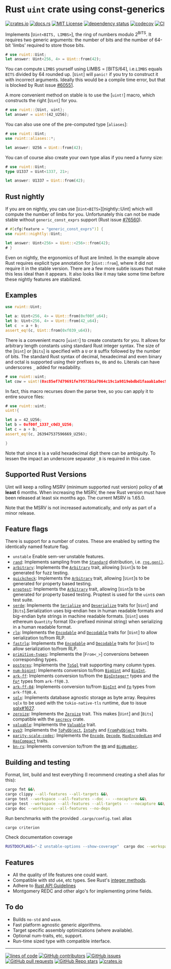 # Rust `uint` crate using const-generics

[![crates.io](https://buildstats.info/crate/ruint)](https://crates.io/crates/ruint)
[![docs.rs](https://img.shields.io/docsrs/ruint)](https://docs.rs/ruint)
[![MIT License](https://img.shields.io/github/license/recmo/uint)](https://github.com/recmo/uint/blob/main/LICENSE)
[![dependency status](https://deps.rs/repo/github/recmo/uint/status.svg)](https://deps.rs/repo/github/recmo/uint)
[![codecov](https://codecov.io/gh/recmo/uint/branch/main/graph/badge.svg?token=WBPZ9U4TTO)](https://codecov.io/gh/recmo/uint)
[![CI](https://github.com/recmo/uint/actions/workflows/ci.yml/badge.svg)](https://github.com/recmo/uint/actions/workflows/ci.yml)

Implements [`Uint<BITS, LIMBS>`], the ring of numbers modulo $2^{\mathsf{BITS}}$. It requires two
generic arguments: the number of bits and the number of 64-bit 'limbs' required to store those bits.

```rust
# use ruint::Uint;
let answer: Uint<256, 4> = Uint::from(42);
```

You can compute `LIMBS` yourself using $\mathsf{LIMBS} = \left\lceil{\mathsf{BITS} / 64}\right\rceil$,
i.e.`LIMBS` equals `BITS` divided by $64$ rounded up. [`Uint`] will `panic!` if you try to
construct it with incorrect arguments. Ideally this would be a compile time error, but
that is blocked by Rust issue [#60551][r60551].

[r60551]: https://github.com/rust-lang/rust/issues/60551

A more convenient method on stable is to use the [`uint!`] macro, which constructs the right
[`Uint`] for you.

```rust
# use ruint::{Uint, uint};
let answer = uint!(42_U256);
```

You can also use one of the pre-computed type [`aliases`]:

```rust
# use ruint::Uint;
use ruint::aliases::*;

let answer: U256 = Uint::from(42);
```

You can of course also create your own type alias if you need a funny size:

```rust
# use ruint::Uint;
type U1337 = Uint<1337, 21>;

let answer: U1337 = Uint::from(42);
```

## Rust nightly

If you are on nightly, you can use [`Uint<BITS>`][nightly::Uint] which will
compute the number of limbs for you. Unfortunately this can not be made stable
without `generic_const_exprs` support (Rust issue [#76560][r76560]).

[r76560]: https://github.com/rust-lang/rust/issues/76560

```rust
# #[cfg(feature = "generic_const_exprs")] {
use ruint::nightly::Uint;

let answer: Uint<256> = Uint::<256>::from(42);
# }
```

Even on nightly, the ergonomics of Rust are limited. In the example above Rust
requires explicit type annotation for [`Uint::from`], where it did not require
it in the stable version. There are a few more subtle issues that make this
less ideal than it appears. It also looks like it may take some time before
these nightly features are stabilized.

## Examples

```rust
use ruint::Uint;

let a: Uint<256, 4> = Uint::from(0xf00f_u64);
let b: Uint<256, 4> = Uint::from(42_u64);
let c  = a + b;
assert_eq!(c, Uint::from(0xf039_u64));
```

There is a convenient macro [`uint!`] to create constants for you. It allows
for arbitrary length constants using standard Rust integer syntax. The size of
the [`Uint`] or [`Bits`] is specified with a `U` or `B` suffix followed by the
number of bits. The standard Rust syntax of decimal, hexadecimal and even binary and octal is
supported using their prefixes `0x`, `0b` and `0o`. Literals can have
underscores `_` added for readability.

```rust
# use ruint::uint;
let cow = uint!(0xc85ef7d79691fe79573b1a7064c19c1a9819ebdbd1faaab1a8ec92344438aaf4_U256);
```

In fact, this macro recurses down the parse tree, so you can apply it to entire
source files:

```rust
# use ruint::uint;
uint!{

let a = 42_U256;
let b = 0xf00f_1337_c0d3_U256;
let c = a + b;
assert_eq!(c, 263947537596669_U256);

}
```

Note that since `B` is a valid hexadecimal digit there can be ambiguity. To lessen the impact an underscore separator `_B` is required in this case.

## Supported Rust Versions

<!--
When updating this, also update:
- .clippy.toml
- Cargo.toml
- .github/workflows/ci.yml
-->

Uint will keep a rolling MSRV (minimum supported rust version) policy of **at
least** 6 months. When increasing the MSRV, the new Rust version must have been
released at least six months ago. The current MSRV is 1.65.0.

Note that the MSRV is not increased automatically, and only as part of a minor
release.

## Feature flags

There is support for a number of crates. These are enabled by setting the identically
named feature flag.

* `unstable` Enable sem-ver unstable features.
* [`rand`](https://docs.rs/rand): Implements sampling from the [`Standard`](https://docs.rs/rand/latest/rand/distributions/struct.Standard.html) distribution, i.e. [`rng.gen()`](https://docs.rs/rand/latest/rand/trait.Rng.html#method.gen).
* [`arbitrary`](https://docs.rs/arbitrary): Implements the [`Arbitrary`](https://docs.rs/arbitrary/latest/arbitrary/trait.Arbitrary.html) trait, allowing [`Uint`]s to be generated for fuzz testing.
* [`quickcheck`](https://docs.rs/quickcheck): Implements the [`Arbitrary`](https://docs.rs/quickcheck/latest/quickcheck/trait.Arbitrary.html) trait, allowing [`Uint`]s to be generated for property based testing.
* [`proptest`](https://docs.rs/proptest): Implements the [`Arbitrary`](https://docs.rs/proptest/latest/proptest/arbitrary/trait.Arbitrary.html) trait, allowing [`Uint`]s to be generated for property based testing. Proptest is used for the `uint`s own test suite.
* [`serde`](https://docs.rs/serde): Implements the [`Serialize`](https://docs.rs/serde/latest/serde/trait.Serialize.html) and [`Deserialize`](https://docs.rs/serde/latest/serde/trait.Deserialize.html) traits for [`Uint`] and [`Bits`].Serialization uses big-endian hex in human readable formats and big-endian byte strings in machine readable formats. [`Uint`] uses ethereum `Quantity` format (0x-prefixed minimal string) when serializing in a human readable format.
* [`rlp`](https://docs.rs/rlp): Implements the [`Encodable`](https://docs.rs/rlp/latest/rlp/trait.Encodable.html) and [`Decodable`](https://docs.rs/rlp/latest/rlp/trait.Decodable.html) traits for [`Uint`] to allow serialization to/from RLP.
* [`fastrlp`](https://docs.rs/fastrlp): Implements the [`Encodable`](https://docs.rs/fastrlp/latest/fastrlp/trait.Encodable.html) and [`Decodable`](https://docs.rs/fastrlp/latest/fastrlp/trait.Decodable.html) traits for [`Uint`] to allow serialization to/from RLP.
* [`primitive-types`](https://docs.rs/primitive-types): Implements the [`From<_>`] conversions between corresponding types.
* [`postgres`](https://docs.rs/postgres): Implements the [`ToSql`](https://docs.rs/postgres/latest/postgres/types/trait.ToSql.html) trait supporting many column types.
* [`num-bigint`](https://docs.rs/num-bigint): Implements conversion to/from [`BigUint`](https://docs.rs/num-bigint/latest/num_bigint/struct.BigUint.html) and [`BigInt`](https://docs.rs/num-bigint/latest/num_bigint/struct.BigInt.html).
* [`ark-ff`](https://docs.rs/ark-ff): Implements conversion to/from the [`BigInteger*`](https://docs.rs/ark-ff/0.3.0/ark_ff/biginteger/index.html) types and the [`Fp*`](https://docs.rs/ark-ff/0.3.0/ark_ff/fields/models/index.html) types from `ark-ff@0.3`.
* [`ark-ff-04`](https://docs.rs/ark-ff): Implements conversion to/from [`BigInt`](https://docs.rs/ark-ff/0.4.2/ark_ff/biginteger/struct.BigInt.html) and [`Fp`](https://docs.rs/ark-ff/0.4.2/ark_ff/fields/models/fp/struct.Fp.html) types from `ark-ff@0.4`.
* [`sqlx`](https://docs.rs/sqlx): Implements database agnostic storage as byte array. Requires
  `sqlx` to be used with the `tokio-native-tls` runtime, due to issue [sqlx#1627](https://github.com/launchbadge/sqlx/issues/1627).
* [`zeroize`](https://docs.rs/zeroize): Implements the [`Zeroize`](https://docs.rs/zeroize/latest/zeroize/trait.Zeroize.html) trait. This makes [`Uint`] and [`Bits`] compatible with the [`secrecy`](https://crates.io/crates/secrecy) crate.
* [`valuable`](https://docs.rs/valuable): Implements the [`Valuable`](https://docs.rs/valuable/0.1.0/valuable/trait.Valuable.html) trait.
* [`pyo3`](https://docs.rs/pyo3): Implements the [`ToPyObject`](https://docs.rs/pyo3/latest/pyo3/conversion/trait.ToPyObject.html), [`IntoPy`](https://docs.rs/pyo3/latest/pyo3/conversion/trait.IntoPy.html) and [`FromPyObject`](https://docs.rs/pyo3/latest/pyo3/conversion/trait.FromPyObject.html) traits.
* [`parity-scale-codec`](https://docs.rs/parity-scale-codec): Implements the [`Encode`](https://docs.rs/parity-scale-codec/latest/parity_scale_codec/trait.Encode.html), [`Decode`](https://docs.rs/parity-scale-codec/latest/parity_scale_codec/trait.Decode.html), [`MaxEncodedLen`](https://github.com/paritytech/parity-scale-codec/blob/47d98a1c23dabc890fdb548d115a18070082c66e/src/max_encoded_len.rs) and [`HasCompact`](https://docs.rs/parity-scale-codec/latest/parity_scale_codec/trait.HasCompact.html) traits.
* [`bn-rs`](https://docs.rs/bn-rs/latest/bn_rs/): Implements conversion to/from the [`BN`](https://docs.rs/bn-rs/latest/bn_rs/struct.BN.html) and [`BigNumber`](https://docs.rs/bn-rs/latest/bn_rs/struct.BigNumber.html).

## Building and testing

Format, lint, build and test everything (I recommend creating a shell alias for this):

```sh
cargo fmt &&\
cargo clippy --all-features --all-targets &&\
cargo test --workspace --all-features --doc -- --nocapture &&\
cargo test --workspace --all-features --all-targets -- --nocapture &&\
cargo doc --workspace --all-features --no-deps
```

Run benchmarks with the provided `.cargo/config.toml` alias

```sh
cargo criterion
```

Check documentation coverage

```sh
RUSTDOCFLAGS="-Z unstable-options --show-coverage"  cargo doc --workspace --all-features --no-deps
```

## Features

* All the quality of life features one could want.
* Compatible with std `u64`, etc types. See Rust's [integer methods](https://doc.rust-lang.org/stable/std/primitive.u64.html).
* Adhere to [Rust API Guidelines](https://rust-lang.github.io/api-guidelines)
* Montgomery REDC and other algo's for implementing prime fields.

## To do

* Builds `no-std` and `wasm`.
* Fast platform agnostic generic algorithms.
* Target specific assembly optimizations (where available).
* Optional num-traits, etc, support.
* Run-time sized type with compatible interface.

---

[![lines of code](https://img.shields.io/tokei/lines/github/recmo/uint)](https://github.com/recmo/uint)
[![GitHub contributors](https://img.shields.io/github/contributors/recmo/uint)](https://github.com/recmo/uint/graphs/contributors)
[![GitHub issues](https://img.shields.io/github/issues/recmo/uint)](https://github.com/recmo/uint/issues)
[![GitHub pull requests](https://img.shields.io/github/issues-pr/recmo/uint?label=PRs)](https://github.com/recmo/uint/pulls)
[![GitHub Repo stars](https://img.shields.io/github/stars/recmo/uint)](https://star-history.com/#recmo/uint&Date)
[![crates.io](https://img.shields.io/crates/d/ruint)](https://crates.io/crates/ruint)
